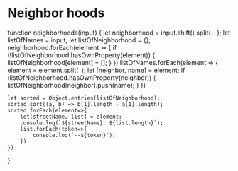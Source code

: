 # Neighbor hoods
 
function neighborhoods(input) {
    let neighborhood = input.shift().split(`, `);
    let listOfNames = input;
    let listOfNeighborhood = {};
    neighborhood.forEach(element => {
        if (!listOfNeighborhood.hasOwnProperty(element)) {
            listOfNeighborhood[element] = [];
        }
    })
    listOfNames.forEach(element => {
        element = element.split(` - `);
        let [neighbor, name] = element;
        if (listOfNeighborhood.hasOwnProperty(neighbor)) {
            listOfNeighborhood[neighbor].push(name);
        }
    })

    let sorted = Object.entries(listOfNeighborhood);
    sorted.sort((a, b) => b[1].length - a[1].length);
    sorted.forEach(element=>{
        let[streetName, list] = element;
        console.log(`${streetName}: ${list.length}`);
        list.forEach(token=>{
            console.log(`--${token}`);
        })
    })
}
